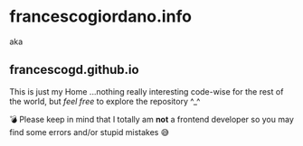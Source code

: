 # francescogiordano.info
aka
## francescogd.github.io

This is just my Home ...nothing really interesting code-wise for the rest of the world, but _feel free_ to explore the repository ^_^

💣 Please keep in mind that I totally am **not** a frontend developer so you may find some errors and/or stupid mistakes 😅
